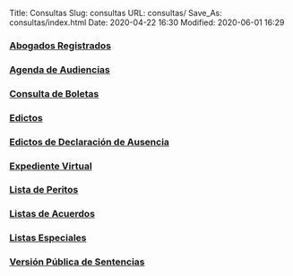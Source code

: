 Title: Consultas
Slug: consultas
URL: consultas/
Save_As: consultas/index.html
Date: 2020-04-22 16:30
Modified: 2020-06-01 16:29


### [Abogados Registrados](abogados-registrados/)

### [Agenda de Audiencias](agenda-audiencias/)

### [Consulta de Boletas](boletas/)

### [Edictos](edictos/)

### [Edictos de Declaración de Ausencia](../edictos-de-declaracion-de-ausencia/)

### [Expediente Virtual](expediente-virtual/)

### [Lista de Peritos](../transparencia/articulo-27/f20-lista-de-peritos/)

### [Listas de Acuerdos](listas-de-acuerdos/)

### [Listas Especiales](listas-especiales/)

### [Versión Pública de Sentencias](sentencias/)
